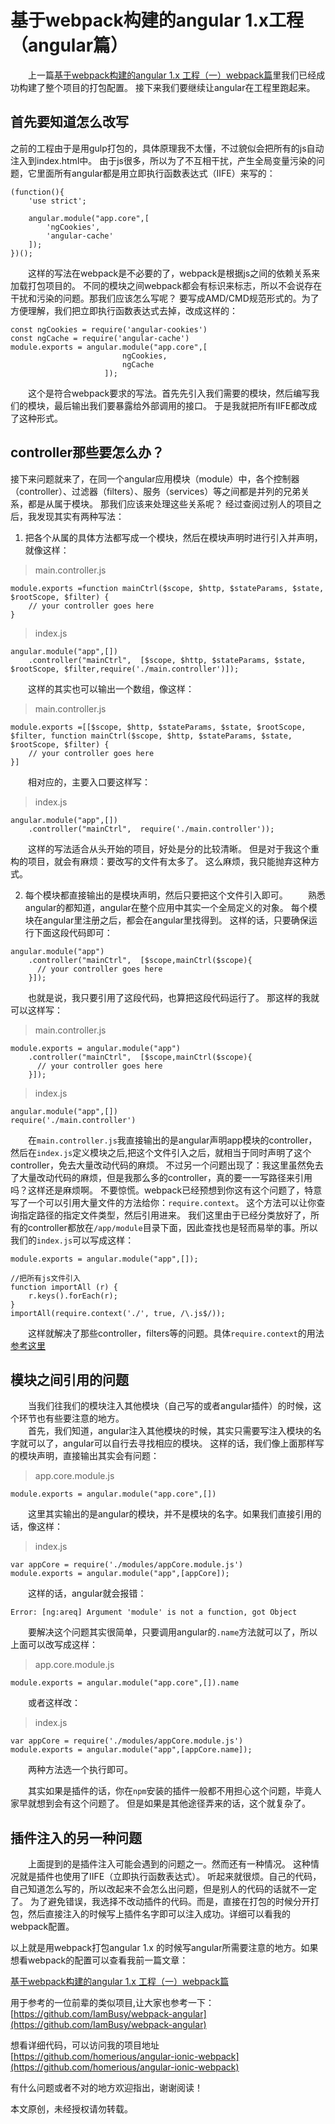 # 基于webpack构建的angular 1.x工程（angular篇）  

&emsp;&emsp;上一篇[基于webpack构建的angular 1.x 工程（一）webpack篇](./webpack-part.md)里我们已经成功构建了整个项目的打包配置。
接下来我们要继续让angular在工程里跑起来。
## 首先要知道怎么改写
之前的工程由于是用gulp打包的，具体原理我不太懂，不过貌似会把所有的js自动注入到index.html中。
由于js很多，所以为了不互相干扰，产生全局变量污染的问题，它里面所有angular都是用立即执行函数表达式（IIFE）来写的：
```
(function(){
    'use strict';

    angular.module("app.core",[ 
        'ngCookies',
        'angular-cache'
    ]);
})();
```
&emsp;&emsp;这样的写法在webpack是不必要的了，webpack是根据js之间的依赖关系来加载打包项目的。
不同的模块之间webpack都会有标识来标志，所以不会说存在干扰和污染的问题。那我们应该怎么写呢？
要写成AMD/CMD规范形式的。为了方便理解，我们把立即执行函数表达式去掉，改成这样的：
```
const ngCookies = require('angular-cookies')
const ngCache = require('angular-cache')
module.exports = angular.module("app.core",[ 
                         ngCookies,
                         ngCache
                     ]);
```
&emsp;&emsp;这个是符合webpack要求的写法。首先先引入我们需要的模块，然后编写我们的模块，最后输出我们要暴露给外部调用的接口。
于是我就把所有IIFE都改成了这种形式。
## controller那些要怎么办？
接下来问题就来了，在同一个angular应用模块（module）中，各个控制器（controller）、过滤器（filters）、服务（services）等之间都是并列的兄弟关系，都是从属于模块。
那我们应该来处理这些关系呢？
经过查阅过别人的项目之后，我发现其实有两种写法：
1. 把各个从属的具体方法都写成一个模块，然后在模块声明时进行引入并声明，就像这样：
>main.controller.js
```
module.exports =function mainCtrl($scope, $http, $stateParams, $state, $rootScope, $filter) {
    // your controller goes here
}
```
>index.js
```
angular.module("app",[])
    .controller("mainCtrl",  [$scope, $http, $stateParams, $state, $rootScope, $filter,require('./main.controller')]);
```
&emsp;&emsp;这样的其实也可以输出一个数组，像这样：
>main.controller.js
```
module.exports =[[$scope, $http, $stateParams, $state, $rootScope, $filter, function mainCtrl($scope, $http, $stateParams, $state, $rootScope, $filter) {
    // your controller goes here
}]
```
&emsp;&emsp;相对应的，主要入口要这样写：
>index.js
```
angular.module("app",[])
    .controller("mainCtrl",  require('./main.controller'));
```
&emsp;&emsp;这样的写法适合从头开始的项目，好处是分的比较清晰。
但是对于我这个重构的项目，就会有麻烦：要改写的文件有太多了。
这么麻烦，我只能抛弃这种方式。

2. 每个模块都直接输出的是模块声明，然后只要把这个文件引入即可。
&emsp;&emsp;熟悉angular的都知道，angular在整个应用中其实一个全局定义的对象。
每个模块在angular里注册之后，都会在angular里找得到。
这样的话，只要确保运行下面这段代码即可：
```
angular.module("app")
    .controller("mainCtrl",  [$scope,mainCtrl($scope){
      // your controller goes here
    }]);
```
&emsp;&emsp;也就是说，我只要引用了这段代码，也算把这段代码运行了。
那这样的我就可以这样写：
>main.controller.js
```
module.exports = angular.module("app")
    .controller("mainCtrl",  [$scope,mainCtrl($scope){
      // your controller goes here
    }]);
```
>index.js
```
angular.module("app",[])
require('./main.controller')
```
&emsp;&emsp;在`main.controller.js`我直接输出的是angular声明app模块的controller，然后在`index.js`定义模块之后,把这个文件引入之后，就相当于同时声明了这个controller，免去大量改动代码的麻烦。
不过另一个问题出现了：我这里虽然免去了大量改动代码的麻烦，但是我那么多的controller，真的要一一写路径来引用吗？这样还是麻烦啊。
不要惊慌。webpack已经预想到你这有这个问题了，特意写了一个可以引用大量文件的方法给你：`require.context`。
这个方法可以让你查询指定路径的指定文件类型，然后引用进来。
我们这里由于已经分类放好了，所有的controller都放在`/app/module`目录下面，因此查找也是轻而易举的事。所以我们的`index.js`可以写成这样：
```
module.exports = angular.module("app",[]);

//把所有js文件引入
function importAll (r) {
    r.keys().forEach(r);
}
importAll(require.context('./', true, /\.js$/));

```
&emsp;&emsp;这样就解决了那些controller，filters等的问题。具体`require.context`的用法[参考这里]()
## 模块之间引用的问题
&emsp;&emsp;当我们往我们的模块注入其他模块（自己写的或者angular插件）的时候，这个环节也有些要注意的地方。  
&emsp;&emsp;首先，我们知道，angular注入其他模块的时候，其实只需要写注入模块的名字就可以了，angular可以自行去寻找相应的模块。
这样的话，我们像上面那样写的模块声明，直接输出其实会有问题：
>app.core.module.js
```
module.exports = angular.module("app.core",[])
```
&emsp;&emsp;这里其实输出的是angular的模块，并不是模块的名字。如果我们直接引用的话，像这样：
>index.js
```
var appCore = require('./modules/appCore.module.js')
module.exports = angular.module("app",[appCore]);
```
&emsp;&emsp;这样的话，angular就会报错：
```
Error: [ng:areq] Argument 'module' is not a function, got Object
```
&emsp;&emsp;要解决这个问题其实很简单，只要调用angular的`.name`方法就可以了，所以上面可以改写成这样：
>app.core.module.js
```
module.exports = angular.module("app.core",[]).name
```
&emsp;&emsp;或者这样改：
>index.js
```
var appCore = require('./modules/appCore.module.js')
module.exports = angular.module("app",[appCore.name]);
```
&emsp;&emsp;两种方法选一个执行即可。 

&emsp;&emsp;其实如果是插件的话，你在`npm`安装的插件一般都不用担心这个问题，毕竟人家早就想到会有这个问题了。
但是如果是其他途径弄来的话，这个就复杂了。

## 插件注入的另一种问题
&emsp;&emsp;上面提到的是插件注入可能会遇到的问题之一。然而还有一种情况。
这种情况就是插件也使用了IIFE（立即执行函数表达式）。
听起来就很烦。自己的代码，自己知道怎么写的，所以改起来不会怎么出问题，但是别人的代码的话就不一定了。
为了避免错误，我选择不改动插件的代码。而是，直接在打包的时候分开打包，然后直接注入的时候写上插件名字即可以注入成功。详细可以看我的webpack配置。
 
以上就是用webpack打包angular 1.x 的时候写angular所需要注意的地方。如果想看webpack的配置可以查看我前一篇文章： 
  
  
[基于webpack构建的angular 1.x 工程（一）webpack篇](./webpack-part.md)
  
用于参考的一位前辈的类似项目,让大家也参考一下：  
[https://github.com/IamBusy/webpack-angular](https://github.com/IamBusy/webpack-angular)  
 
  
想看详细代码，可以访问我的项目地址  
[https://github.com/homerious/angular-ionic-webpack](https://github.com/homerious/angular-ionic-webpack)

有什么问题或者不对的地方欢迎指出，谢谢阅读！  

本文原创，未经授权请勿转载。
